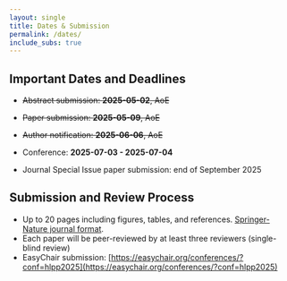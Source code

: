 ```yaml
---
layout: single
title: Dates & Submission
permalink: /dates/
include_subs: true
---
```


## Important Dates and Deadlines

 * ~~Abstract submission: **2025-05-02**, AoE~~
 * ~~Paper submission: **2025-05-09**, AoE~~
 * ~~Author notification: **2025-06-06**, AoE~~
 
 * Conference: **2025-07-03 - 2025-07-04**
 
 * Journal Special Issue paper submission: end of September 2025

## Submission and Review Process

 * Up to 20 pages including figures, tables, and references. [Springer-Nature journal format](https://www.springernature.com/gp/authors/campaigns/latex-author-support#c17590862).
 * Each paper will be peer-reviewed by at least three reviewers (single-blind review)
 * EasyChair submission: [https://easychair.org/conferences/?conf=hlpp2025](https://easychair.org/conferences/?conf=hlpp2025)
